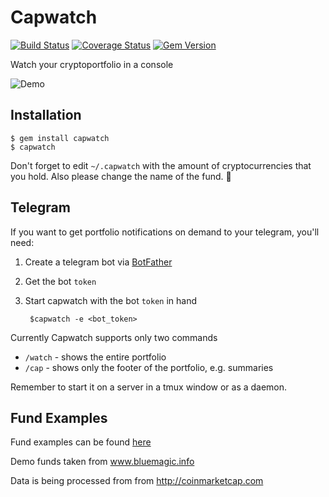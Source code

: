 # Capwatch

[![Build Status](https://travis-ci.org/bugaiov/capwatch.svg?branch=master)](https://travis-ci.org/bugaiov/capwatch)
[![Coverage Status](https://coveralls.io/repos/github/bugaiov/capwatch/badge.svg?branch=master)](https://coveralls.io/github/bugaiov/capwatch?branch=master)
[![Gem Version](https://badge.fury.io/rb/capwatch.svg)](https://badge.fury.io/rb/capwatch)

Watch your cryptoportfolio in a console

![Demo](http://i.imgur.com/ZkrFDtL.png)

## Installation

    $ gem install capwatch
    $ capwatch

Don't forget to edit `~/.capwatch` with the amount of cryptocurrencies that you hold. Also please change the name of the fund. 🤔

## Telegram

If you want to get portfolio notifications on demand to your telegram, you'll need:

1. Create a telegram bot via [BotFather](https://core.telegram.org/bots)
2. Get the bot `token`
3. Start capwatch with the bot `token` in hand


        $capwatch -e <bot_token>

Currently Capwatch supports only two commands

- `/watch` - shows the entire portfolio
- `/cap` - shows only the footer of the portfolio, e.g. summaries

Remember to start it on a server in a tmux window or as a daemon.

## Fund Examples

Fund examples can be found [here](spec/fixtures/funds)

Demo funds taken from www.bluemagic.info

Data is being processed from from http://coinmarketcap.com

